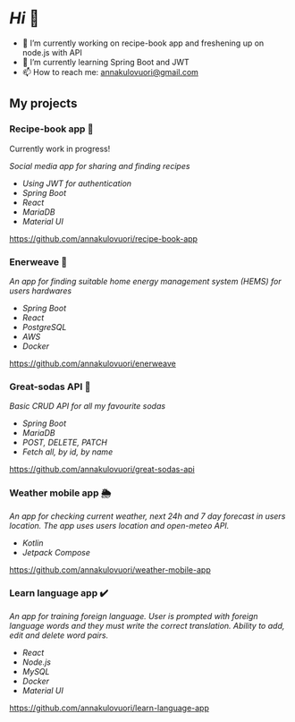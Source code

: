 # _Hi_ 👋

- 🔭 I’m currently working on recipe-book app and freshening up on node.js with API
- 🌱 I’m currently learning Spring Boot and JWT
- 📫 How to reach me: annakulovuori@gmail.com

## My projects

### Recipe-book app 📖
Currently work in progress!

_Social media app for sharing and finding recipes_

- _Using JWT for authentication_
- _Spring Boot_
- _React_
- _MariaDB_
- _Material UI_

https://github.com/annakulovuori/recipe-book-app

### Enerweave 🔋
_An app for finding suitable home energy management system (HEMS) for users hardwares_
- _Spring Boot_
- _React_
- _PostgreSQL_
- _AWS_
- _Docker_

https://github.com/annakulovuori/enerweave

### Great-sodas API 🧃
_Basic CRUD API for all my favourite sodas_

- _Spring Boot_
- _MariaDB_
- _POST, DELETE, PATCH_
- _Fetch all, by id, by name_

https://github.com/annakulovuori/great-sodas-api

### Weather mobile app 🌦️
_An app for checking current weather, next 24h and 7 day forecast in users location. The app uses users location and open-meteo API._

- _Kotlin_
- _Jetpack Compose_

https://github.com/annakulovuori/weather-mobile-app

### Learn language app ✔️
_An app for training foreign language. User is prompted with foreign language words and they must write the correct translation. Ability to add, edit and delete word pairs._

- _React_
- _Node.js_
- _MySQL_
- _Docker_
- _Material UI_

https://github.com/annakulovuori/learn-language-app
